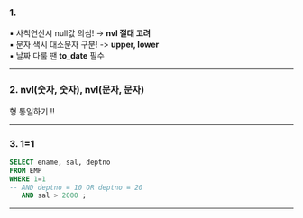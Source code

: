 ### 1.    
▪️ 사칙연산시 null값 의심! → **nvl 절대 고려**     
▪️ 문자 색시 대소문자 구분! -> **upper, lower**   
▪️ 날짜 다룰 땐 **to_date** 필수    

---------------------
### 2. nvl(숫자, 숫자), nvl(문자, 문자)     
형 통일하기 !!  

---------------------

### 3. 1=1       
```SQL
SELECT ename, sal, deptno
FROM EMP
WHERE 1=1
-- AND deptno = 10 OR deptno = 20 
   AND sal > 2000 ; 
```	

---------------------


